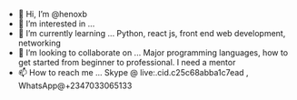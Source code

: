 - 👋 Hi, I’m @henoxb
- 👀 I’m interested in ...
- 🌱 I’m currently learning ... Python, react js, front end web development, networking
- 💞️ I’m looking to collaborate on ... Major programming languages, how to get started from beginner to professional. I need a mentor
- 📫 How to reach me ... Skype @ live:.cid.c25c68abba1c7ead , WhatsApp@+2347033065133

<!---
henoxb/henoxb is a ✨ special ✨ repository because its `README.md` (this file) appears on your GitHub profile.
You can click the Preview link to take a look at your changes.
--->
